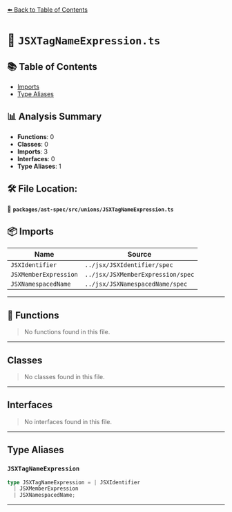 [⬅️ Back to Table of Contents](../../../../index.md)

# 📄 `JSXTagNameExpression.ts`

## 📚 Table of Contents

- [Imports](#imports)
- [Type Aliases](#type-aliases)

## 📊 Analysis Summary

- **Functions**: 0
- **Classes**: 0
- **Imports**: 3
- **Interfaces**: 0
- **Type Aliases**: 1

## 🛠️ File Location:
📂 **`packages/ast-spec/src/unions/JSXTagNameExpression.ts`**

## 📦 Imports

| Name | Source |
|------|--------|
| `JSXIdentifier` | `../jsx/JSXIdentifier/spec` |
| `JSXMemberExpression` | `../jsx/JSXMemberExpression/spec` |
| `JSXNamespacedName` | `../jsx/JSXNamespacedName/spec` |


---

## 🔧 Functions

> No functions found in this file.


---

## Classes

> No classes found in this file.


---

## Interfaces

> No interfaces found in this file.


---

## Type Aliases

### `JSXTagNameExpression`

```ts
type JSXTagNameExpression = | JSXIdentifier
  | JSXMemberExpression
  | JSXNamespacedName;
```


---